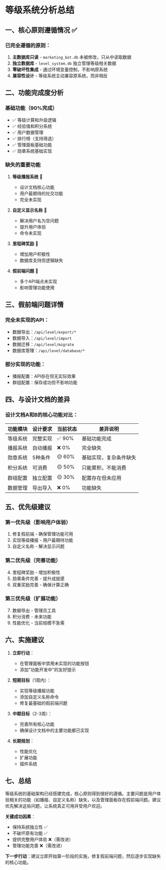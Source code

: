 # 等级系统分析总结

## 一、核心原则遵循情况 ✅

### 已完全遵循的原则：
1. **主数据库只读** - `marketing_bot.db` 未被修改，只从中读取数据
2. **独立数据库** - `level_system.db` 独立管理等级相关数据  
3. **零破坏性集成** - 通过环境变量控制，不影响原系统
4. **兼容性设计** - 等级系统主动兼容原系统，而非相反

## 二、功能完成度分析

### 基础功能（90%完成）
- ✅ 等级计算和升级逻辑
- ✅ 经验值和积分系统
- ✅ 用户数据管理
- ✅ 排行榜（支持筛选）
- ✅ 管理面板基础功能
- ✅ 勋章系统基础实现

### 缺失的重要功能
1. **等级播报系统** 🔴
   - 设计文档核心功能
   - 用户最期待的社交功能
   - 完全未实现

2. **自定义显示名称** 🔴
   - 解决用户名为空问题
   - 提升用户体验
   - 命令未实现

3. **里程碑奖励** 🔴
   - 增加用户积极性
   - 数据库支持但逻辑缺失

4. **假前端问题** 🔴
   - 多个API端点未实现
   - 影响管理功能使用

## 三、假前端问题详情

### 完全未实现的API：
- 数据导出：`/api/level/export/*`
- 数据导入：`/api/level/import`
- 数据迁移：`/api/level/migrate`
- 数据库管理：`/api/level/database/*`

### 部分实现的功能：
- 播报配置：API存在但无实际效果
- 群组配置：保存成功但不影响功能

## 四、与设计文档的差异

### 设计文档A和B的核心功能对比：

| 功能模块 | 设计要求 | 当前状态 | 差异说明 |
|---------|---------|---------|---------|
| 等级系统 | 完整实现 | ✅ 90% | 基础功能完成 |
| 播报系统 | 自动播报 | ❌ 0% | 完全缺失 |
| 勋章系统 | 5种条件 | 🟡 60% | 基础实现，复杂条件缺失 |
| 积分系统 | 可消费 | 🟡 50% | 只能累积，不能消费 |
| 群组配置 | 独立配置 | 🟡 30% | 配置存在但未应用 |
| 数据管理 | 导出导入 | ❌ 0% | 功能缺失 |

## 五、优先级建议

### 第一优先级（影响用户体验）
1. 修复假前端 - 确保管理功能可用
2. 实现等级播报 - 用户最期待功能
3. 自定义名称 - 解决显示问题

### 第二优先级（完善功能）
4. 里程碑奖励 - 增加积极性
5. 勋章条件完善 - 提升成就感
6. 双重奖励完善 - 确保计算正确

### 第三优先级（扩展功能）
7. 数据导出 - 管理员工具
8. 积分消费 - 未来功能
9. 性能优化 - 当前规模不急需

## 六、实施建议

1. **立即行动**：
   - 在管理面板中禁用未实现的功能按钮
   - 添加"功能开发中"的友好提示

2. **短期目标**（1周内）：
   - 实现等级播报功能
   - 添加自定义名称命令
   - 修复最基础的假前端问题

3. **中期目标**（2-3周）：
   - 完善所有核心功能
   - 确保设计文档中的主要功能都已实现

4. **长期规划**：
   - 性能优化
   - 扩展功能
   - 插件系统

## 七、总结

等级系统的基础架构已经搭建完成，核心原则得到很好的遵循。主要问题是用户体验相关的功能（如播报、自定义名称）缺失，以及管理面板存在假前端问题。建议优先解决这些问题，让系统真正可用并受用户欢迎。

**关键成功因素**：
- 保持系统独立性 ✅
- 不破坏原有功能 ✅
- 提供完整用户体验 ❌（需改进）
- 管理功能完善 ❌（需改进）

**下一步行动**：建议立即开始第一阶段的实施，修复假前端问题，然后逐步实现缺失的核心功能。 